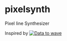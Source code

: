 # pixelsynth
Pixel line Synthesizer 

Inspired by 
[![Data to wave](https://i.ytimg.com/vi/oMH_W4b1z5A/hqdefault.jpg?custom=true&w=336&h=188&stc=true&jpg444=true&jpgq=90&sp=68&sigh=OP_hY1h_mtfpCk0wle5ARhfoYro)](https://www.youtube.com/watch?v=oMH_W4b1z5A "Data to wave")

 
